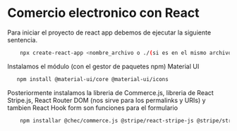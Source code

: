 # Comercio electronico con React

Para iniciar el proyecto de react app debemos de ejecutar la siguiente sentencia.

```bash
    npx create-react-app <nombre_archivo o ./(si es en el mismo archivo)>
```

Instalamos el módulo (con el gestor de paquetes npm) Material UI

```bash
   npm install @material-ui/core @material-ui/icons
```

Posteriormente instalamos la libreria de Commerce.js, libreria de React Stripe.js, React Router DOM (nos sirve para los permalinks y URIs) y tambien React Hook form son funciones para el formulario

```bash
    npm installar @chec/commerce.js @stripe/react-stripe-js @stripe/stripe-js react-router-dom react-hook-form
```
